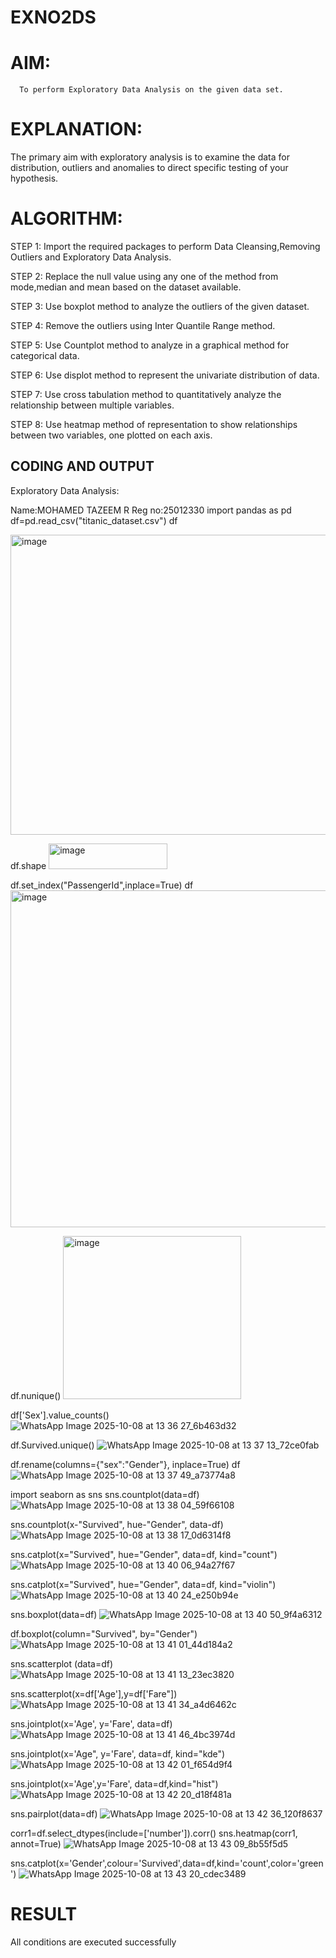 # EXNO2DS
# AIM:
      To perform Exploratory Data Analysis on the given data set.
      
# EXPLANATION:
  The primary aim with exploratory analysis is to examine the data for distribution, outliers and anomalies to direct specific testing of your hypothesis.
  
# ALGORITHM:
STEP 1: Import the required packages to perform Data Cleansing,Removing Outliers and Exploratory Data Analysis.

STEP 2: Replace the null value using any one of the method from mode,median and mean based on the dataset available.

STEP 3: Use boxplot method to analyze the outliers of the given dataset.

STEP 4: Remove the outliers using Inter Quantile Range method.

STEP 5: Use Countplot method to analyze in a graphical method for categorical data.

STEP 6: Use displot method to represent the univariate distribution of data.

STEP 7: Use cross tabulation method to quantitatively analyze the relationship between multiple variables.

STEP 8: Use heatmap method of representation to show relationships between two variables, one plotted on each axis.

## CODING AND OUTPUT
Exploratory Data Analysis:

Name:MOHAMED TAZEEM R
Reg no:25012330
import pandas as pd
df=pd.read_csv("titanic_dataset.csv")
df

<img width="1382" height="480" alt="image" src="https://github.com/user-attachments/assets/63ae73e2-80ca-4e1e-b48b-dcfaed804cdd" />

df.shape
<img width="190" height="41" alt="image" src="https://github.com/user-attachments/assets/0f3640aa-54ba-4118-9bea-bcf70a0eb7d8" />

df.set_index("PassengerId",inplace=True)
df
<img width="1262" height="539" alt="image" src="https://github.com/user-attachments/assets/2f34245e-bacf-435b-9732-619ef0a60b71" />

df.nunique()
<img width="285" height="261" alt="image" src="https://github.com/user-attachments/assets/9c173b06-30bf-4a54-af11-405bbd8da905" />

df['Sex'].value_counts()
![WhatsApp Image 2025-10-08 at 13 36 27_6b463d32](https://github.com/user-attachments/assets/83ba735c-99ad-4bfb-8ab5-28a193ade2e2)

df.Survived.unique()
![WhatsApp Image 2025-10-08 at 13 37 13_72ce0fab](https://github.com/user-attachments/assets/cc4738ad-567d-4d62-b70d-bf12bb38d941)

df.rename(columns={"sex":"Gender"}, inplace=True)
df
![WhatsApp Image 2025-10-08 at 13 37 49_a73774a8](https://github.com/user-attachments/assets/d23950d5-b245-4978-8ea3-6d680e83d522)

import seaborn as sns
sns.countplot(data=df)
![WhatsApp Image 2025-10-08 at 13 38 04_59f66108](https://github.com/user-attachments/assets/0ebb0862-af30-4d9b-ba0e-ea7e5136c3b7)

sns.countplot(x-"Survived", hue-"Gender", data-df)
![WhatsApp Image 2025-10-08 at 13 38 17_0d6314f8](https://github.com/user-attachments/assets/9c562117-98ea-4f20-91be-c1e22b2918e7)

sns.catplot(x="Survived", hue="Gender", data=df, kind="count")
![WhatsApp Image 2025-10-08 at 13 40 06_94a27f67](https://github.com/user-attachments/assets/6eb54f0f-5608-4217-93fb-331c2a5065ee)

sns.catplot(x="Survived", hue="Gender", data=df, kind="violin")
![WhatsApp Image 2025-10-08 at 13 40 24_e250b94e](https://github.com/user-attachments/assets/c4c63228-5745-4063-b021-04da1d5a8a50)

sns.boxplot(data=df)
![WhatsApp Image 2025-10-08 at 13 40 50_9f4a6312](https://github.com/user-attachments/assets/d14810f4-f9c1-4619-b42e-7a15b4a8b465)

df.boxplot(column="Survived", by="Gender")
![WhatsApp Image 2025-10-08 at 13 41 01_44d184a2](https://github.com/user-attachments/assets/ac48e56b-10f9-44c9-a109-9a4820e078f9)

sns.scatterplot (data=df)
![WhatsApp Image 2025-10-08 at 13 41 13_23ec3820](https://github.com/user-attachments/assets/4207cb1d-98c9-46f5-84ee-bbb0a6178c1d)

sns.scatterplot(x=df['Age'],y=df['Fare"])
![WhatsApp Image 2025-10-08 at 13 41 34_a4d6462c](https://github.com/user-attachments/assets/20053324-2471-493f-85b5-3fd44bb219ba)

sns.jointplot(x='Age', y='Fare', data=df)
![WhatsApp Image 2025-10-08 at 13 41 46_4bc3974d](https://github.com/user-attachments/assets/7db8bd04-4024-4adf-bec3-bb408a215bfc)

sns.jointplot(x='Age", y='Fare', data=df, kind="kde")
![WhatsApp Image 2025-10-08 at 13 42 01_f654d9f4](https://github.com/user-attachments/assets/e43c68e0-2fed-448b-a04a-6c211c7e9c0c)

sns.jointplot(x='Age',y='Fare', data=df,kind="hist")
![WhatsApp Image 2025-10-08 at 13 42 20_d18f481a](https://github.com/user-attachments/assets/69c42d7c-1d47-4a41-a3a9-3c2da6daa7cf)

sns.pairplot(data=df)
![WhatsApp Image 2025-10-08 at 13 42 36_120f8637](https://github.com/user-attachments/assets/f7221828-7138-4446-af5d-ef1d576129d8)

corr1=df.select_dtypes(include=['number']).corr()
sns.heatmap(corr1, annot=True)
![WhatsApp Image 2025-10-08 at 13 43 09_8b55f5d5](https://github.com/user-attachments/assets/d414c0a9-5414-4450-9083-c489755496ff)

sns.catplot(x='Gender',colour='Survived',data=df,kind='count',color='green')
![WhatsApp Image 2025-10-08 at 13 43 20_cdec3489](https://github.com/user-attachments/assets/0264ff1c-24a5-427a-a2ab-eb8a47b68c20)


# RESULT

All conditions are executed successfully
